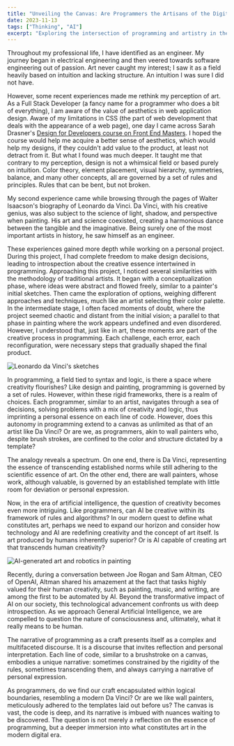 ```yaml
---
title: "Unveiling the Canvas: Are Programmers the Artisans of the Digital Age?"
date: 2023-11-13
tags: ["Thinking", "AI"]
excerpt: "Exploring the intersection of programming and artistry in the digital age"
---
```


Throughout my professional life, I have identified as an engineer. My journey began in electrical engineering and then veered towards software engineering out of passion. Art never caught my interest; I saw it as a field heavily based on intuition and lacking structure. An intuition I was sure I did not have.

However, some recent experiences made me rethink my perception of art. As a Full Stack Developer (a fancy name for a programmer who does a bit of everything), I am aware of the value of aesthetics in web application design. Aware of my limitations in CSS (the part of web development that deals with the appearance of a web page), one day I came across Sarah Drasner's <a href="https://frontendmasters.com/courses/design-for-developers/">Design for Developers course on Front End Masters</a>. I hoped the course would help me acquire a better sense of aesthetics, which would help my designs, if they couldn't add value to the product, at least not detract from it. But what I found was much deeper. It taught me that contrary to my perception, design is not a whimsical field or based purely on intuition. Color theory, element placement, visual hierarchy, symmetries, balance, and many other concepts, all are governed by a set of rules and principles. Rules that can be bent, but not broken.

My second experience came while browsing through the pages of Walter Isaacson's biography of Leonardo da Vinci. Da Vinci, with his creative genius, was also subject to the science of light, shadow, and perspective when painting. His art and science coexisted, creating a harmonious dance between the tangible and the imaginative. Being surely one of the most important artists in history, he saw himself as an engineer.

These experiences gained more depth while working on a personal project. During this project, I had complete freedom to make design decisions, leading to introspection about the creative essence intertwined in programming. Approaching this project, I noticed several similarities with the methodology of traditional artists. It began with a conceptualization phase, where ideas were abstract and flowed freely, similar to a painter's initial sketches. Then came the exploration of options, weighing different approaches and techniques, much like an artist selecting their color palette. In the intermediate stage, I often faced moments of doubt, where the project seemed chaotic and distant from the initial vision; a parallel to that phase in painting where the work appears undefined and even disordered. However, I understood that, just like in art, these moments are part of the creative process in programming. Each challenge, each error, each reconfiguration, were necessary steps that gradually shaped the final product.

![Leonardo da Vinci's sketches](/img/da-vinci.png)

In programming, a field tied to syntax and logic, is there a space where creativity flourishes? Like design and painting, programming is governed by a set of rules. However, within these rigid frameworks, there is a realm of choices. Each programmer, similar to an artist, navigates through a sea of decisions, solving problems with a mix of creativity and logic, thus imprinting a personal essence on each line of code. However, does this autonomy in programming extend to a canvas as unlimited as that of an artist like Da Vinci? Or are we, as programmers, akin to wall painters who, despite brush strokes, are confined to the color and structure dictated by a template?

The analogy reveals a spectrum. On one end, there is Da Vinci, representing the essence of transcending established norms while still adhering to the scientific essence of art. On the other end, there are wall painters, whose work, although valuable, is governed by an established template with little room for deviation or personal expression.

Now, in the era of artificial intelligence, the question of creativity becomes even more intriguing. Like programmers, can AI be creative within its framework of rules and algorithms? In our modern quest to define what constitutes art, perhaps we need to expand our horizon and consider how technology and AI are redefining creativity and the concept of art itself. Is art produced by humans inherently superior? Or is AI capable of creating art that transcends human creativity?

![AI-generated art and robotics in painting](/img/robo-painter.png)

Recently, during a conversation between Joe Rogan and Sam Altman, CEO of OpenAI, Altman shared his amazement at the fact that tasks highly valued for their human creativity, such as painting, music, and writing, are among the first to be automated by AI. Beyond the transformative impact of AI on our society, this technological advancement confronts us with deep introspection. As we approach General Artificial Intelligence, we are compelled to question the nature of consciousness and, ultimately, what it really means to be human.

The narrative of programming as a craft presents itself as a complex and multifaceted discourse. It is a discourse that invites reflection and personal interpretation. Each line of code, similar to a brushstroke on a canvas, embodies a unique narrative: sometimes constrained by the rigidity of the rules, sometimes transcending them, and always carrying a narrative of personal expression.

As programmers, do we find our craft encapsulated within logical boundaries, resembling a modern Da Vinci? Or are we like wall painters, meticulously adhered to the templates laid out before us? The canvas is vast, the code is deep, and its narrative is imbued with nuances waiting to be discovered. The question is not merely a reflection on the essence of programming, but a deeper immersion into what constitutes art in the modern digital era.


